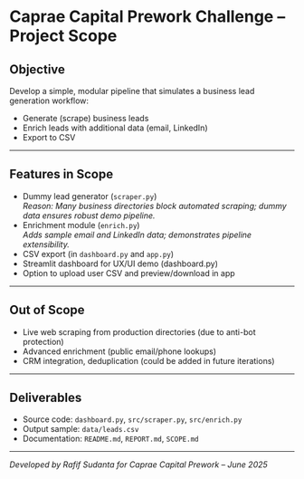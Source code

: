 # Caprae Capital Prework Challenge – Project Scope

## Objective

Develop a simple, modular pipeline that simulates a business lead generation workflow:
- Generate (scrape) business leads
- Enrich leads with additional data (email, LinkedIn)
- Export to CSV

---

## Features in Scope

- Dummy lead generator (`scraper.py`)  
  *Reason: Many business directories block automated scraping; dummy data ensures robust demo pipeline.*
- Enrichment module (`enrich.py`)  
  *Adds sample email and LinkedIn data; demonstrates pipeline extensibility.*
- CSV export (in `dashboard.py` and `app.py`)
- Streamlit dashboard for UX/UI demo (dashboard.py)
- Option to upload user CSV and preview/download in app

---

## Out of Scope

- Live web scraping from production directories (due to anti-bot protection)
- Advanced enrichment (public email/phone lookups)
- CRM integration, deduplication (could be added in future iterations)

---

## Deliverables

- Source code: `dashboard.py`, `src/scraper.py`, `src/enrich.py`
- Output sample: `data/leads.csv`
- Documentation: `README.md`, `REPORT.md`, `SCOPE.md`

---

*Developed by Rafif Sudanta for Caprae Capital Prework – June 2025*
